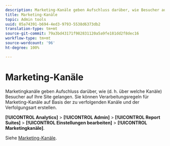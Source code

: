 ```yaml
---
description: Marketing-Kanäle geben Aufschluss darüber, wie Besucher auf Ihre Site gelangen. Sie können Verarbeitungsregeln für Marketing-Kanäle auf Basis der zu verfolgenden Kanäle und der Verfolgungsart erstellen.
title: Marketing-Kanäle
topic: Admin tools
uuid: 05a74391-b694-4ed3-9793-5538d6373db2
translation-type: tm+mt
source-git-commit: 79a3bd43171f982831120a5a9fe181dd2f8dec16
workflow-type: tm+mt
source-wordcount: '96'
ht-degree: 100%

---
```



# Marketing-Kanäle

Marketingkanäle geben Aufschluss darüber, wie (d. h. über welche Kanäle) Besucher auf Ihre Site gelangen. Sie können Verarbeitungsregeln für Marketing-Kanäle auf Basis der zu verfolgenden Kanäle und der Verfolgungsart erstellen.

**[!UICONTROL Analytics]** > **[!UICONTROL Admin]** > **[!UICONTROL Report Suites]** > **[!UICONTROL Einstellungen bearbeiten]** > **[!UICONTROL Marketingkanäle]**.

Siehe [Marketing-Kanäle](/help/components/c-marketing-channels/analyze-mc.md).
